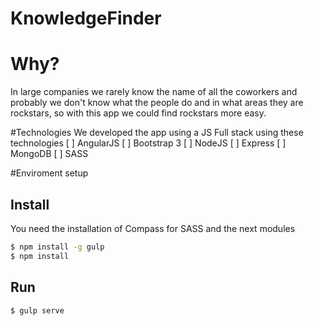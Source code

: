 KnowledgeFinder
===============
# Why?
In large companies we rarely know the name of all the coworkers and probably we don't know what the people do and in what areas they are rockstars, so with this app we could find rockstars more easy.

#Technologies
We developed the app using a JS Full stack using these technologies
[ ] AngularJS
[ ] Bootstrap 3
[ ] NodeJS
[ ] Express
[ ] MongoDB
[ ] SASS

#Enviroment setup

## Install

You need the installation of Compass for SASS and the next modules

```sh
$ npm install -g gulp
$ npm install
```

## Run

```sh
$ gulp serve
```
